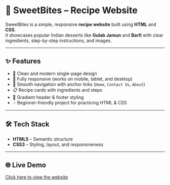 # 🍭 SweetBites – Recipe Website

SweetBites is a simple, responsive **recipe website** built using **HTML** and **CSS**.  
It showcases popular Indian desserts like **Gulab Jamun** and **Barfi** with clear ingredients, step-by-step instructions, and images.  

---

## ✨ Features
- 🎨 Clean and modern single-page design  
- 📱 Fully responsive (works on mobile, tablet, and desktop)  
- 🔗 Smooth navigation with anchor links (`Home`, `Contact Us`, `About`)  
- 📋 Recipe cards with ingredients and steps  
- 🌈 Gradient header & footer styling  
- 💡 Beginner-friendly project for practicing HTML & CSS  

---

## 🛠 Tech Stack
- **HTML5** – Semantic structure  
- **CSS3** – Styling, layout, and responsiveness  

---

## 🌐 Live Demo
[Click here to view the website](https://jindal30.github.io/Receipe-website/)
